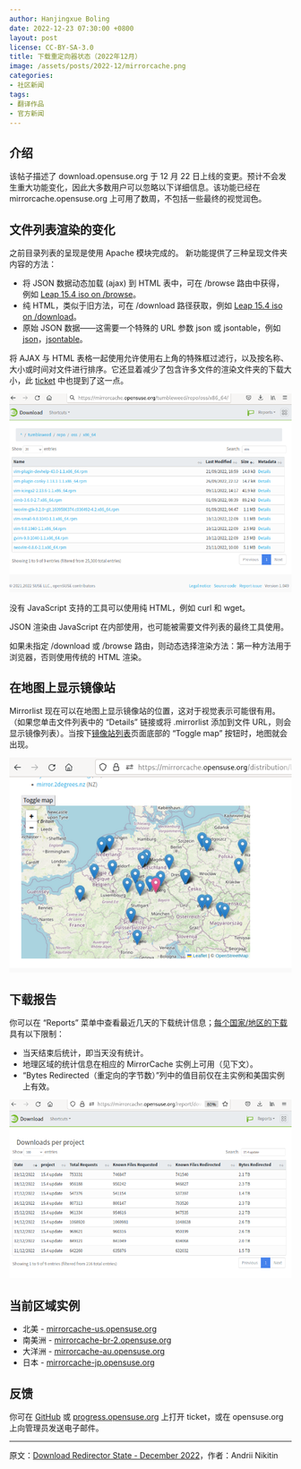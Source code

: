 ```yaml
---
author: Hanjingxue Boling
date: 2022-12-23 07:30:00 +0800
layout: post
license: CC-BY-SA-3.0
title: 下载重定向器状态（2022年12月）
image: /assets/posts/2022-12/mirrorcache.png
categories:
- 社区新闻
tags:
- 翻译作品
- 官方新闻
---
```


## 介绍

该帖子描述了 download.opensuse.org 于 12 月 22 日上线的变更。预计不会发生重大功能变化，因此大多数用户可以忽略以下详细信息。该功能已经在 mirrorcache.opensuse.org 上可用了数周，不包括一些最终的视觉润色。

## 文件列表渲染的变化

之前目录列表的呈现是使用 Apache 模块完成的。 新功能提供了三种呈现文件夹内容的方法：

- 将 JSON 数据动态加载 (ajax) 到 HTML 表中，可在 /browse 路由中获得，例如 [Leap 15.4 iso on /browse](https://mirrorcache.opensuse.org/browse/distribution/leap/15.4/iso/)。
- 纯 HTML，类似于旧方法，可在 /download 路径获取，例如 [Leap 15.4 iso on /download](https://mirrorcache.opensuse.org/download/distribution/leap/15.4/iso/)。
- 原始 JSON 数据——这需要一个特殊的 URL 参数 json 或 jsontable，例如 [json](https://mirrorcache.opensuse.org/distribution/leap/15.4/iso/?json)，[jsontable](https://mirrorcache.opensuse.org/distribution/leap/15.4/iso/?jsontable)。

将 AJAX 与 HTML 表格一起使用允许使用右上角的特殊框过滤行，以及按名称、大小或时间对文件进行排序。它还显着减少了包含许多文件的渲染文件夹的下载大小，此 [ticket](https://progress.opensuse.org/issues/62255) 中也提到了这一点。

![1](/assets/posts/2022-12/mirrorcache-browse-json-filter-sort.png)

没有 JavaScript 支持的工具可以使用纯 HTML，例如 curl 和 wget。

JSON 渲染由 JavaScript 在内部使用，也可能被需要文件列表的最终工具使用。

如果未指定 /download 或 /browse 路由，则动态选择渲染方法：第一种方法用于浏览器，否则使用传统的 HTML 渲染。

## 在地图上显示镜像站

Mirrorlist 现在可以在地图上显示镜像站的位置，这对于视觉表示可能很有用。（如果您单击文件列表中的 “Details” 链接或将 .mirrorlist 添加到文件 URL，则会显示镜像列表）。当按下[镜像站列表](https://mirrorcache.opensuse.org/distribution/leap/15.4/iso/openSUSE-Leap-15.4-NET-x86_64-Current.iso.mirrorlist)页面底部的 “Toggle map” 按钮时，地图就会出现。

![2](/assets/posts/2022-12/mirrorcache-mirror-map.png)

## 下载报告

你可以在 “Reports” 菜单中查看最近几天的下载统计信息；[每个国家/地区的下载](https://mirrorcache.opensuse.org/report/download?group=country)具有以下限制：

- 当天结束后统计，即当天没有统计。
- 地理区域的统计信息在相应的 MirrorCache 实例上可用（见下文）。
- “Bytes Redirected（重定向的字节数）”列中的值目前仅在主实例和美国实例上有效。

![3](/assets/posts/2022-12/mirrorcache-download-report-update.png)

## 当前区域实例

- 北美 - [mirrorcache-us.opensuse.org](https://mirrorcache-us.opensuse.org/)
- 南美洲 - [mirrorcache-br-2.opensuse.org](https://mirrorcache-br-2.opensuse.org/)
- 大洋洲 - [mirrorcache-au.opensuse.org](https://mirrorcache-au.opensuse.org/)
- 日本 - [mirrorcache-jp.opensuse.org](https://mirrorcache-jp.opensuse.org/)

## 反馈

你可在 [GitHub](https://github.com/openSUSE/MirrorCache/issues/new/choose) 或 [progress.opensuse.org](https://progress.opensuse.org/projects/opensuse-admin/issues/new) 上打开 ticket，或在 opensuse.org 上向管理员发送电子邮件。

------

原文：[Download Redirector State - December 2022](https://news.opensuse.org/2022/12/22/state-of-download.o.o-dec-2022/)，作者：Andrii Nikitin
